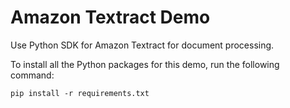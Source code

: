 # Amazon Textract Demo
Use Python SDK for Amazon Textract for document processing. 


To install all the Python packages for this demo, run the following command:
```
pip install -r requirements.txt
```